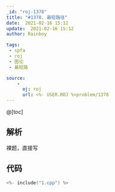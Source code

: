 ```yaml
---
_id: "roj-1378"
title: "#1378. 最短路径"
date:  2021-02-16 15:12
update:  2021-02-16 15:12
author: Rainboy

tags: 
 - spfa
 - roj
 - 图论
 - 最短路 

source: 
    - 
      oj: roj
      url: <%- USER.ROJ %>problem/1378
---
```


@[toc]
## 解析
裸题，直接写

## 代码

```c
<%- include("1.cpp") %>
```

